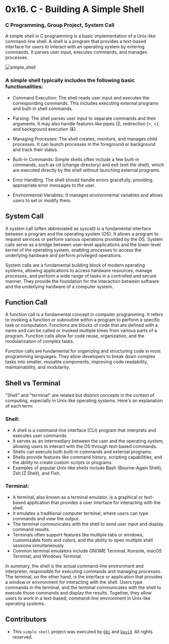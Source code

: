 # 0x16. C - Building A Simple Shell
### C Programming, Group Project, System Call 

A simple shell in C programming is a basic implementation of a Unix-like command-line shell. A shell is a program that provides a text-based interface for users to interact with an operating system by entering commands. It parses user input, executes commands, and manages processes.

![simple_shell](https://github.com/daviewisdm/simple_shell/assets/91734251/a7a97b4c-7f63-44bd-a21e-561395f8605f)

### A simple shell typically includes the following basic functionalities:

- Command Execution: The shell reads user input and executes the corresponding commands. This includes executing external programs and built-in shell commands.

- Parsing: The shell parses user input to separate commands and their arguments. It may also handle features like pipes (|), redirection (>, <), and background execution (&).

- Managing Processes: The shell creates, monitors, and manages child processes. It can launch processes in the foreground or background and track their status.

- Built-in Commands: Simple shells often include a few built-in commands, such as cd (change directory) and exit (exit the shell), which are executed directly by the shell without launching external programs.

- Error Handling: The shell should handle errors gracefully, providing appropriate error messages to the user.

- Environmental Variables: It manages environmental variables and allows users to set or modify them.

## System Call
 
A system call (often abbreviated as syscall) is a fundamental interface between a program and the operating system (OS). It allows a program to request services or perform various operations provided by the OS. System calls serve as a bridge between user-level applications and the lower-level kernel of the operating system, enabling processes to access the underlying hardware and perform privileged operations.

System calls are a fundamental building block of modern operating systems, allowing applications to access hardware resources, manage processes, and perform a wide range of tasks in a controlled and secure manner. They provide the foundation for the interaction between software and the underlying hardware of a computer system.

## Function Call

A function call is a fundamental concept in computer programming. It refers to invoking a function or subroutine within a program to perform a specific task or computation. Functions are blocks of code that are defined with a name and can be called or invoked multiple times from various parts of a program. Function calls allow for code reuse, organization, and the modularization of complex tasks.

Function calls are fundamental for organizing and structuring code in most programming languages. They allow developers to break down complex tasks into smaller, reusable components, improving code readability, maintainability, and modularity.

## Shell vs Terminal

"Shell" and "terminal" are related but distinct concepts in the context of computing, especially in Unix-like operating systems. Here's an explanation of each term:

### Shell:

- A shell is a command-line interface (CLI) program that interprets and executes user commands.
- It serves as an intermediary between the user and the operating system, allowing users to interact with the OS through text-based commands.
- Shells can execute both built-in commands and external programs.
- Shells provide features like command history, scripting capabilities, and the ability to create custom scripts or programs.
- Examples of popular Unix-like shells include Bash (Bourne-Again Shell), Zsh (Z Shell), and Fish.

### Terminal:

- A terminal, also known as a terminal emulator, is a graphical or text-based application that provides a user interface for interacting with the shell.
- It emulates a traditional computer terminal, where users can type commands and view the output.
- The terminal communicates with the shell to send user input and display command results.
- Terminals often support features like multiple tabs or windows, customizable fonts and colors, and the ability to open multiple shell sessions simultaneously.
- Common terminal emulators include GNOME Terminal, Konsole, macOS Terminal, and Windows Terminal.

In summary, the shell is the actual command-line environment and interpreter, responsible for executing commands and managing processes. The terminal, on the other hand, is the interface or application that provides a window or environment for interacting with the shell. Users type commands in the terminal, and the terminal communicates with the shell to execute those commands and display the results. Together, they allow users to work in a text-based, command-line environment in Unix-like operating systems.

## Contributors
- This `simple shell` project was executed by [`Obi`](https://github.com/obithelight) and [`David`](https://github.com/daviewisdm). All rights reserved.
